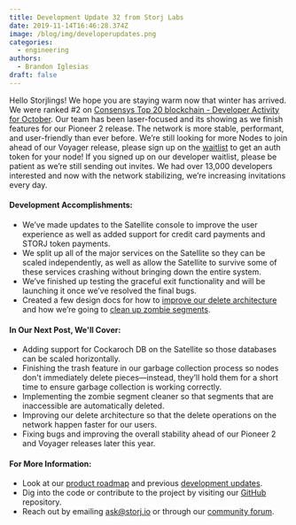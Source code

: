 ```yaml
---
title: Development Update 32 from Storj Labs
date: 2019-11-14T16:46:28.374Z
image: /blog/img/developerupdates.png
categories:
  - engineering
authors:
  - Brandon Iglesias
draft: false
---
```

Hello Storjlings! We hope you are staying warm now that winter has arrived. We were ranked #2 on [Consensys Top 20 blockchain - Developer Activity for October](https://consensys.net/blog/blockchain-development/the-top-20-dapps-for-developer-activity-october-2019/). Our team has been laser-focused and its showing as we finish features for our Pioneer 2 release. The network is more stable, performant, and user-friendly than ever before. We’re still looking for more Nodes to join ahead of our Voyager release, please sign up on the [waitlist](https://storj.io/sign-up-node-operator/) to get an auth token for your node! If you signed up on our developer waitlist, please be patient as we’re still sending out invites. We had over 13,000 developers interested and now with the network stabilizing, we’re increasing invitations every day.

  
  

#### Development Accomplishments:

  

- We’ve made updates to the Satellite console to improve the user experience as well as added support for credit card payments and STORJ token payments. 
- We split up all of the major services on the Satellite so they can be scaled independently, as well as allow the Satellite to survive some of these services crashing without bringing down the entire system.  
- We’ve finished up testing the graceful exit functionality and will be launching it once we’ve resolved the final bugs.  
- Created a few design docs for how to [improve our delete architecture](https://forum.storj.io/t/design-draft-improve-deletion-performance/2583) and how we’re going to [clean up zombie segments](https://forum.storj.io/t/design-draft-zombie-segments-cleaner/2507).  
  

#### In Our Next Post, We'll Cover:

  

- Adding support for Cockaroch DB on the Satellite so those databases can be scaled horizontally.  
- Finishing the trash feature in our garbage collection process so nodes don't immediately delete pieces—instead, they’ll hold them for a short time to ensure garbage collection is working correctly. 
- Implementing the zombie segment cleaner so that segments that are inaccessible are automatically deleted.  
- Improving our delete architecture so that the delete operations on the network happen faster for our users.  
- Fixing bugs and improving the overall stability ahead of our Pioneer 2 and Voyager releases later this year. 
  

#### For More Information: 

  

- Look at our [product roadmap](https://storjlabs.aha.io/published/01ee405b4bd8d14208c5256d70d73a38?page=1) and previous [development updates](https://storj.io/blog/2019/11/development-update-31-from-storj-labs/).  
- Dig into the code or contribute to the project by visiting our [GitHub](https://github.com/storj/storj) repository.  
- Reach out by emailing ask@storj.io or through our [community forum](https://forum.storj.io).
